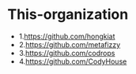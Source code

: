 # This-organization
- 1.https://github.com/hongkiat
- 2.https://github.com/metafizzy
- 3.https://github.com/codrops
- 4.https://github.com/CodyHouse
